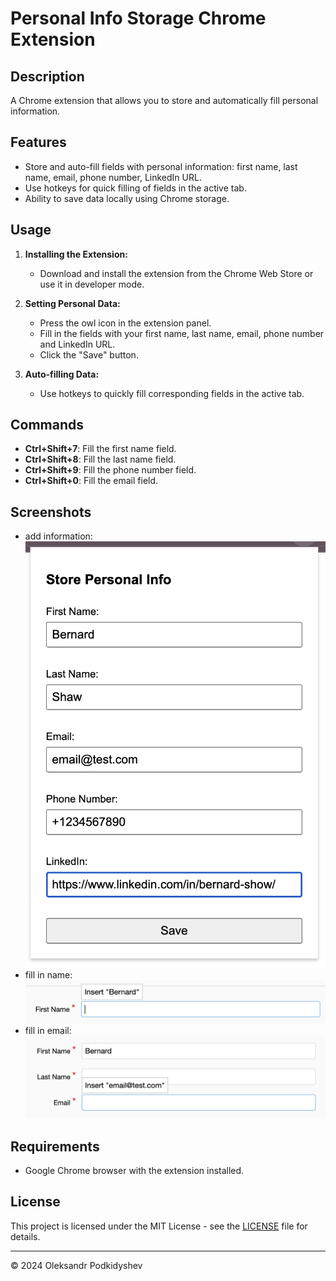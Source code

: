 # Personal Info Storage Chrome Extension

## Description
A Chrome extension that allows you to store and automatically fill personal information.

## Features
- Store and auto-fill fields with personal information: first name, last name, email, phone number, LinkedIn URL.
- Use hotkeys for quick filling of fields in the active tab.
- Ability to save data locally using Chrome storage.

## Usage
1. **Installing the Extension:**
   - Download and install the extension from the Chrome Web Store or use it in developer mode.

2. **Setting Personal Data:**
   - Press the owl icon in the extension panel.
   - Fill in the fields with your first name, last name, email, phone number  and LinkedIn URL.
   - Click the "Save" button.

3. **Auto-filling Data:**
   - Use hotkeys to quickly fill corresponding fields in the active tab.

## Commands
- **Ctrl+Shift+7**: Fill the first name field.
- **Ctrl+Shift+8**: Fill the last name field.
- **Ctrl+Shift+9**: Fill the phone number field.
- **Ctrl+Shift+0**: Fill the email field.


## Screenshots
- add information:
  ![Fill In Popup](/icons/popup.png)
- fill in name:
  ![Fill In First Name](/icons/name-hint.png)
- fill in email:
  ![Fill In Email](/icons/email-hint.png)

## Requirements
- Google Chrome browser with the extension installed.

## License
This project is licensed under the MIT License - see the [LICENSE](LICENSE) file for details.

---

© 2024 Oleksandr Podkidyshev
